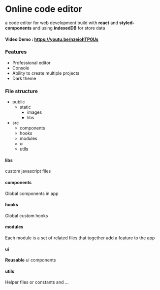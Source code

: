 # Online code editor
a code editor for web development build with **react** and **styled-components** and using **indexedDB** for store data

#### Video Demo : https://youtu.be/nzeiohTP0Us

### Features
- Professional editor
- Console
- Ability to create multiple projects
- Dark theme


### File structure
- public
  - static
    - images
    - libs
- src
  - components
  - hooks
  - modules
  - ui
  - utils

#### libs
custom javascript files

#### components

Global components in app

#### hooks
Global custom hooks

#### modules
Each module is a set of related files that together add a feature to the app

#### ui
**Reusable** ui components

#### utils
Helper files or constants and ...

